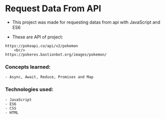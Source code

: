 # Request Data From API

- This project was made for requesting datas from api with JavaScript and ES6

- These are API of project: 

```
https://pokeapi.co/api/v2/pokemon
	<br/>
https://pokeres.bastionbot.org/images/pokemon/
```

### Concepts learned:
	- Async, Await, Reduce, Promises and Map

### Technologies used:
	- JavaScript
	- ES6
	- CSS
	- HTML
